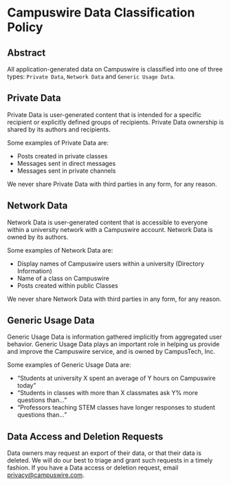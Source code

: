 # Campuswire Data Classification Policy

## Abstract
All application-generated data on Campuswire is classified into one of three types: `Private Data`, `Network Data` and `Generic Usage Data`.

## Private Data
Private Data is user-generated content that is intended for a specific recipient or explicitly defined groups of recipients. Private Data ownership is shared by its authors and recipients.

Some examples of Private Data are:

- Posts created in private classes
- Messages sent in direct messages
- Messages sent in private channels

We never share Private Data with third parties in any form, for any reason.

## Network Data
Network Data is user-generated content that is accessible to everyone within a university network with a Campuswire account. Network Data is owned by its authors.

Some examples of Network Data are:

- Display names of Campuswire users within a university (Directory Information)
- Name of a class on Campuswire
- Posts created within public Classes

We never share Network Data with third parties in any form, for any reason.

## Generic Usage Data
Generic Usage Data is information gathered implicitly from aggregated user behavior. Generic Usage Data plays an important role in helping us provide and improve the Campuswire service, and is owned by CampusTech, Inc.

Some examples of Generic Usage Data are:

- “Students at university X spent an average of Y hours on Campuswire today”
- “Students in classes with more than X classmates ask Y% more questions than...”
- “Professors teaching STEM classes have longer responses to student questions than...”

## Data Access and Deletion Requests
Data owners may request an export of their data, or that their data is deleted. We will do our best to triage and grant such requests in a timely fashion. If you have a Data access or deletion request, email privacy@campuswire.com.
